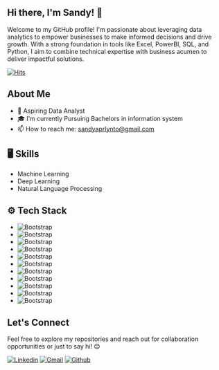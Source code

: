 ## Hi there, I'm Sandy! 👋
Welcome to my GitHub profile! I'm passionate about leveraging data analytics to empower businesses to make informed decisions and drive growth. With a strong foundation in tools like Excel, PowerBI, SQL, and Python, I aim to combine technical expertise with business acumen to deliver impactful solutions.

[![Hits](https://hits.seeyoufarm.com/api/count/incr/badge.svg?url=https%3A%2F%2Fgithub.com%2Fhejazizo%2Fhejazizo&count_bg=%2379C83D&title_bg=%23555555&icon=&icon_color=%23E7E7E7&title=Profile+Views&edge_flat=false)](https://hits.seeyoufarm.com)

## About Me

- 💼 Aspiring Data Analyst
- 🎓 I’m currently Pursuing Bachelors in information system
- 📫 How to reach me: sandyaprlynto@gmail.com

## 🖥 Skills

- Machine Learning
- Deep Learning
- Natural Language Processing

## ⚙️ Tech Stack

- ![Bootstrap](https://img.shields.io/badge/-Python-05122A?style=flat-square&logo=Python&color=353535) 
- ![Bootstrap](https://img.shields.io/badge/-Keras-05122A?style=flat-square&logo=Keras&color=353535) 
- ![Bootstrap](https://img.shields.io/badge/-TensorFlow-05122A?style=flat-square&logo=TensorFlow&color=353535) 
- ![Bootstrap](https://img.shields.io/badge/-Scikit%20Learn-05122A?style=flat-square&logo=Scikit-Learn&color=353535) 
- ![Bootstrap](https://img.shields.io/badge/-MySQL-05122A?style=flat-square&logo=MySQL&color=353535) 
- ![Bootstrap](https://img.shields.io/badge/-PostgreSQL-05122A?style=flat-square&logo=PostgreSQL&color=353535) 
- ![Bootstrap](https://img.shields.io/badge/-Pandas-05122A?style=flat-square&logo=Pandas&color=353535) 
- ![Bootstrap](https://img.shields.io/badge/-Numpy-05122A?style=flat-square&logo=Numpy&color=353535) 
- ![Bootstrap](https://img.shields.io/badge/-Matplotlib-05122A?style=flat-square&logo=Matplotlib&color=353535) 
- ![Bootstrap](https://img.shields.io/badge/-Tableau-05122A?style=flat-square&logo=Tableau&color=353535) 
- ![Bootstrap](https://img.shields.io/badge/-Power%20BI-05122A?style=flat-square&logo=Power-BI&color=353535)

## Let's Connect
Feel free to explore my repositories and reach out for collaboration opportunities or just to say hi! 😊

[![Linkedin](https://img.shields.io/badge/-LinkedIn-blue?style=flat&logo=Linkedin&logoColor=white)](https://www.linkedin.com/in/sandyaprilyanto/)
[![Gmail](https://img.shields.io/badge/-Gmail-c14438?style=flat&logo=Gmail&logoColor=white)](mailto:sandyaprlynto@gmail.com)
[![Github](https://img.shields.io/github/followers/hejazizo?label=Follow&style=social)](https://github.com/Intexcloud)
